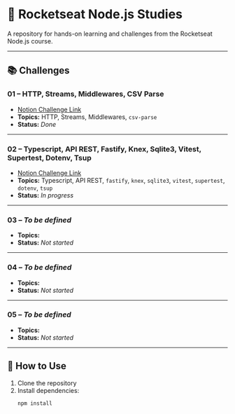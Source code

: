# 🚀 Rocketseat Node.js Studies

A repository for hands-on learning and challenges from the Rocketseat Node.js course.

---

## 📚 Challenges

### 01 – HTTP, Streams, Middlewares, CSV Parse

- [Notion Challenge Link](https://efficient-sloth-d85.notion.site/Desafio-01-2d48608f47644519a408b438b52d913f)
- **Topics:** HTTP, Streams, Middlewares, `csv-parse`
- **Status:** _Done_

---

### 02 – Typescript, API REST, Fastify, Knex, Sqlite3, Vitest, Supertest, Dotenv, Tsup
- [Notion Challenge Link](https://efficient-sloth-d85.notion.site/Desafio-02-be7cdb37aaf74ba898bc6336427fa410)
- **Topics:** Typescript, API REST, `fastify`, `knex`, `sqlite3`, `vitest`, `supertest`, `dotenv`, `tsup`
- **Status:** _In progress_

---

### 03 – _To be defined_

- **Topics:** 
- **Status:** _Not started_

---

### 04 – _To be defined_

- **Topics:** 
- **Status:** _Not started_

---

### 05 – _To be defined_

- **Topics:** 
- **Status:** _Not started_

---

## 📝 How to Use

1. Clone the repository
2. Install dependencies:  
   ```sh
   npm install
